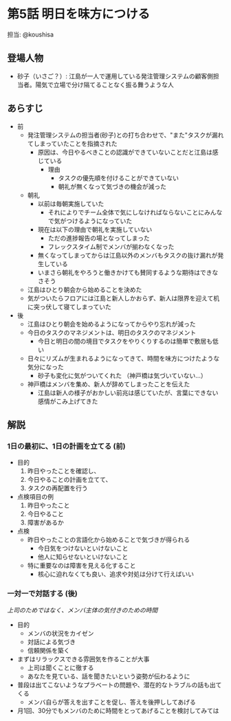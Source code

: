 # 第5話 明日を味方につける

担当: @koushisa

## 登場人物

- 砂子（いさご？）: 江島が一人で運用している発注管理システムの顧客側担当者。陽気で立場で分け隔てることなく振る舞うような人

## あらすじ

- 前
  - 発注管理システムの担当者(砂子)との打ち合わせで、"また"タスクが漏れてしまっていたことを指摘された
    - 原因は、今日やるべきことの認識ができていないことだと江島は感じている
      - 理由
        - タスクの優先順を付けることができていない
        - 朝礼が無くなって気づきの機会が減った
  - 朝礼
    - 以前は毎朝実施していた
      - それによりでチーム全体で気にしなければならないことにみんなで気がつけるようになっていた 
    - 現在は以下の理由で朝礼を実施していない
      - ただの進捗報告の場となってしまった
      - フレックスタイム制でメンバが揃わなくなった
    - 無くなってしまってからは江島以外のメンバもタスクの抜け漏れが発生している
    - いまさら朝礼をやろうと働きかけても賛同するような期待はできなさそう
  - 江島はひとり朝会から始めることを決めた
  - 気がついたらフロアには江島と新人しかおらず、新人は限界を迎えて机に突っ伏して寝てしまっていた
- 後
  - 江島はひとり朝会を始めるようになってからやり忘れが減った
  - 今日のタスクのマネジメントは、明日のタスクのマネジメント
    - 今日と明日の間の境目でタスクをやりくりするのは簡単で敷居も低い
  - 日々にリズムが生まれるようになってきて、時間を味方につけたような気分になった
    - 砂子も変化に気がついてくれた （神戸橋は気づいていない...）
  - 神戸橋はメンバを集め、新人が辞めてしまったことを伝えた
    - 江島は新人の様子がおかしい前兆は感じていたが、言葉にできない感情がこみ上げてきた

## 解説

### 1日の最初に、1日の計画を立てる (前)

- 目的
  1. 昨日やったことを確認し、
  2. 今日やることの計画を立てて、
  3. タスクの再配置を行う
- 点検項目の例
  1. 昨日やったこと
  2. 今日やること
  3. 障害があるか
- 点検
  - 昨日やったことの言語化から始めることで気づきが得られる
    - 今日気をつけないといけないこと
    - 他人に知らせないといけないこと
  - 特に重要なのは障害を見える化すること
    - 核心に迫れなくても良い、追求や対処は分けて行えばいい

### 一対一で対話する (後)

_上司のためではなく、メンバ主体の気付きのための時間_

- 目的
  - メンバの状況をカイゼン
  - 対話による気づき
  - 信頼関係を築く
- まずはリラックスできる雰囲気を作ることが大事
  - 上司は聞くことに徹する
  - あなたを見ている、話を聞きたいという姿勢が伝わるように
- 普段は出てこないようなプラベートの問題や、潜在的なトラブルの話も出てくる
  - メンバ自らが答えを出すことを促し、答えを後押ししてあげる
- 月1回、30分でもメンバのために時間をとってあげることを検討してみては
